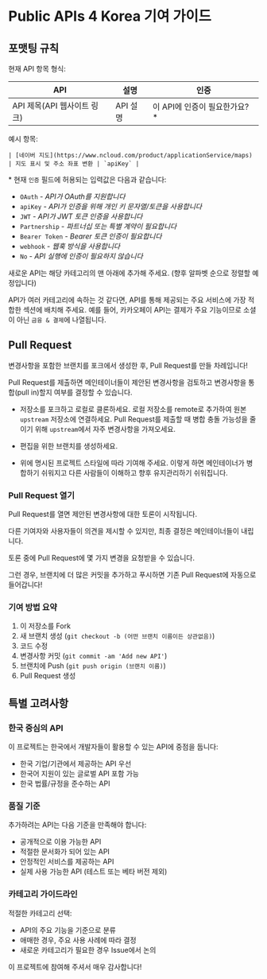 # Public APIs 4 Korea 기여 가이드

## 포맷팅 규칙

현재 API 항목 형식:

| API | 설명 | 인증 |
| --- | --- | --- |
| API 제목(API 웹사이트 링크) | API 설명 | 이 API에 인증이 필요한가요? * |

예시 항목:

```
| [네이버 지도](https://www.ncloud.com/product/applicationService/maps) | 지도 표시 및 주소 좌표 변환 | `apiKey` |
```

\* 현재 `인증` 필드에 허용되는 입력값은 다음과 같습니다:

* `OAuth` - _API가 OAuth를 지원합니다_
* `apiKey` - _API가 인증을 위해 개인 키 문자열/토큰을 사용합니다_
* `JWT` - _API가 JWT 토큰 인증을 사용합니다_
* `Partnership` - _파트너십 또는 특별 계약이 필요합니다_
* `Bearer Token` - _Bearer 토큰 인증이 필요합니다_
* `webhook` - _웹훅 방식을 사용합니다_
* `No` - _API 실행에 인증이 필요하지 않습니다_

새로운 API는 해당 카테고리의 맨 아래에 추가해 주세요. (향후 알파벳 순으로 정렬할 예정입니다)

API가 여러 카테고리에 속하는 것 같다면, API를 통해 제공되는 주요 서비스에 가장 적합한 섹션에 배치해 주세요. 예를 들어, 카카오페이 API는 결제가 주요 기능이므로 소셜이 아닌 `금융 & 결제`에 나열됩니다.

## Pull Request

변경사항을 포함한 브랜치를 포크에서 생성한 후, Pull Request를 만들 차례입니다!

Pull Request를 제출하면 메인테이너들이 제안된 변경사항을 검토하고 변경사항을 통합(pull in)할지 여부를 결정할 수 있습니다.

* 저장소를 포크하고 로컬로 클론하세요.
  로컬 저장소를 remote로 추가하여 원본 `upstream` 저장소에 연결하세요.
  Pull Request를 제출할 때 병합 충돌 가능성을 줄이기 위해 `upstream`에서 자주 변경사항을 가져오세요.

* 편집을 위한 브랜치를 생성하세요.

* 위에 명시된 프로젝트 스타일에 따라 기여해 주세요. 이렇게 하면 메인테이너가 병합하기 쉬워지고 다른 사람들이 이해하고 향후 유지관리하기 쉬워집니다.

### Pull Request 열기

Pull Request를 열면 제안된 변경사항에 대한 토론이 시작됩니다.

다른 기여자와 사용자들이 의견을 제시할 수 있지만, 최종 결정은 메인테이너들이 내립니다.

토론 중에 Pull Request에 몇 가지 변경을 요청받을 수 있습니다.

그런 경우, 브랜치에 더 많은 커밋을 추가하고 푸시하면 기존 Pull Request에 자동으로 들어갑니다!

### 기여 방법 요약

1. 이 저장소를 Fork
2. 새 브랜치 생성 (`git checkout -b (어떤 브랜치 이름이든 상관없음)`)
3. 코드 수정
4. 변경사항 커밋 (`git commit -am 'Add new API'`)
5. 브랜치에 Push (`git push origin (브랜치 이름)`)
6. Pull Request 생성

## 특별 고려사항

### 한국 중심의 API
이 프로젝트는 한국에서 개발자들이 활용할 수 있는 API에 중점을 둡니다:
- 한국 기업/기관에서 제공하는 API 우선
- 한국어 지원이 있는 글로벌 API 포함 가능
- 한국 법률/규정을 준수하는 API

### 품질 기준
추가하려는 API는 다음 기준을 만족해야 합니다:
- 공개적으로 이용 가능한 API
- 적절한 문서화가 되어 있는 API
- 안정적인 서비스를 제공하는 API
- 실제 사용 가능한 API (테스트 또는 베타 버전 제외)

### 카테고리 가이드라인
적절한 카테고리 선택:
- API의 주요 기능을 기준으로 분류
- 애매한 경우, 주요 사용 사례에 따라 결정
- 새로운 카테고리가 필요한 경우 Issue에서 논의

이 프로젝트에 참여해 주셔서 매우 감사합니다!
